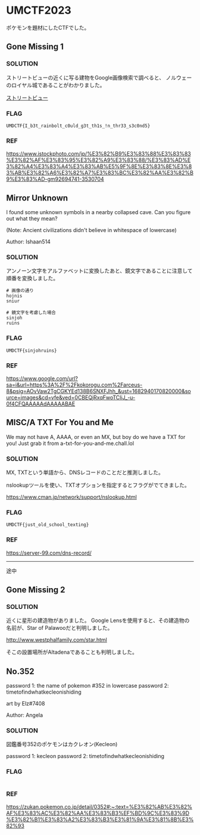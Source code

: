 # UMCTF2023 <!-- omit in toc -->

<!-- ctf link -->

ポケモンを題材にしたCTFでした。

## Gone Missing 1


### SOLUTION <!-- omit in toc -->

ストリートビューの近くに写る建物をGoogle画像検索で調べると、
ノルウェーのロイヤル城であることがわかりました。

[ストリートビュー](https://www.google.com/maps/@59.9170629,10.7298181,3a,75y,252.96h,84.73t/data=!3m8!1e1!3m6!1sAF1QipOUkl6k12cD3_wuXunz2vO6ZTdJIhQPrFllGUWV!2e10!3e11!6shttps:%2F%2Flh5.googleusercontent.com%2Fp%2FAF1QipOUkl6k12cD3_wuXunz2vO6ZTdJIhQPrFllGUWV%3Dw203-h100-k-no-pi-0-ya264.4473-ro0-fo100!7i7744!8i3872)

### FLAG <!-- omit in toc -->

```
UMDCTF{I_b3t_rainbolt_c0uld_g3t_th1s_!n_thr33_s3c0nd5}
```

### REF <!-- omit in toc -->

https://www.istockphoto.com/jp/%E3%82%B9%E3%83%88%E3%83%83%E3%82%AF%E3%83%95%E3%82%A9%E3%83%88/%E3%83%AD%E3%82%A4%E3%83%A4%E3%83%AB%E5%9F%8E%E3%83%8E%E3%83%AB%E3%82%A6%E3%82%A7%E3%83%BC%E3%82%AA%E3%82%B9%E3%83%AD-gm92694741-3530704


## Mirror Unknown

I found some unknown symbols in a nearby collapsed cave. Can you figure out what they mean?

(Note: Ancient civilizations didn't believe in whitespace of lowercase)

Author: Ishaan514

### SOLUTION <!-- omit in toc -->

アンノーン文字をアルファベットに変換したあと、鏡文字であることに注意して順番を変換しました。

```
# 画像の通り
hojnis
sniur

# 鏡文字を考慮した場合
sinjoh
ruins
```

### FLAG <!-- omit in toc -->

```
UMDCTF{sinjohruins}
```

### REF <!-- omit in toc -->

https://www.google.com/url?sa=i&url=https%3A%2F%2Fkokorogu.com%2Farceus-8&psig=AOvVaw2TgCGKYEd138B6SNXFJhh_&ust=1682940170820000&source=images&cd=vfe&ved=0CBEQjRxqFwoTCIiJ_-u-0f4CFQAAAAAdAAAAABAE


## MISC/A TXT For You and Me

We may not have A, AAAA, or even an MX, but boy do we have a TXT for you! Just grab it from a-txt-for-you-and-me.chall.lol

### SOLUTION <!-- omit in toc -->

MX, TXTという単語から、DNSレコードのことだと推測しました。

nslookupツールを使い、TXTオプションを指定するとフラグがでてきました。


https://www.cman.jp/network/support/nslookup.html

### FLAG <!-- omit in toc -->

```
UMDCTF{just_old_school_texting}
```

### REF <!-- omit in toc -->

https://server-99.com/dns-record/


---

途中

## Gone Missing 2

### SOLUTION <!-- omit in toc -->

近くに星形の建造物がありました。
Google Lensを使用すると、その建造物の名前が、Star of Palawooだと判明しました。

http://www.westphalfamily.com/star.html

そこの設置場所がAltadenaであることも判明しました。

## No.352

password 1: the name of pokemon #352 in lowercase
password 2: timetofindwhatkecleonishiding

art by Elz#7408

Author: Angela

### SOLUTION <!-- omit in toc -->

図鑑番号352のポケモンはカクレオン(Kecleon)

password 1: kecleon
password 2: timetofindwhatkecleonishiding


### FLAG <!-- omit in toc -->

```
```

### REF <!-- omit in toc -->

https://zukan.pokemon.co.jp/detail/0352#:~:text=%E3%82%AB%E3%82%AF%E3%83%AC%E3%82%AA%E3%83%B3%EF%BD%9C%E3%83%9D%E3%82%B1%E3%83%A2%E3%83%B3%E3%81%9A%E3%81%8B%E3%82%93
